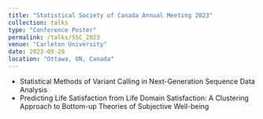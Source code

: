 ```yaml
---
title: "Statistical Society of Canada Annual Meeting 2023"
collection: talks
type: "Conference Poster"
permalink: /talks/SSC_2023
venue: "Carleton University"
date: 2023-05-28
location: "Ottawa, ON, Canada"
---
```


- Statistical Methods of Variant Calling in Next-Generation Sequence Data Analysis
- Predicting Life Satisfaction from Life Domain Satisfaction: A Clustering Approach to Bottom-up Theories of Subjective Well-being
